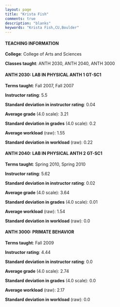 ```yaml
---
layout: page
title: "Krista Fish" 
comments: true
description: "blanks"
keywords: "Krista Fish,CU,Boulder"
---
```

<head>
<script src="https://ajax.googleapis.com/ajax/libs/jquery/2.1.3/jquery.min.js"></script>
<script src="https://dl.dropboxusercontent.com/s/pc42nxpaw1ea4o9/highcharts.js?dl=0"></script>
<!-- <script src="../assets/js/highcharts.js"></script> -->
<style type="text/css">@font-face {
	font-family: "Bebas Neue";
	src: url(https://www.filehosting.org/file/details/544349/BebasNeue Regular.otf) format("opentype");
	}
	h1.Bebas { 
		font-family: "Bebas Neue", Verdana, Tahoma;
	}
</style>
</head>
	   
#### TEACHING INFORMATION

**College**: College of Arts and Sciences

**Classes taught**: ANTH 2030, ANTH 2040, ANTH 3000

#### ANTH 2030: LAB IN PHYSICAL ANTH 1 GT-SC1

**Terms taught**: Fall 2007, Fall 2007

**Instructor rating**: 5.5

**Standard deviation in instructor rating**: 0.04

**Average grade** (4.0 scale): 3.21

**Standard deviation in grades** (4.0 scale): 0.2

**Average workload** (raw): 1.55

**Standard deviation in workload** (raw): 0.22

#### ANTH 2040: LAB IN PHYSICAL ANTH 2 GT-SC1

**Terms taught**: Spring 2010, Spring 2010

**Instructor rating**: 5.62

**Standard deviation in instructor rating**: 0.02

**Average grade** (4.0 scale): 3.64

**Standard deviation in grades** (4.0 scale): 0.01

**Average workload** (raw): 1.54

**Standard deviation in workload** (raw): 0.0

#### ANTH 3000: PRIMATE BEHAVIOR

**Terms taught**: Fall 2009

**Instructor rating**: 4.44

**Standard deviation in instructor rating**: 0.0

**Average grade** (4.0 scale): 2.74

**Standard deviation in grades** (4.0 scale): 0.0

**Average workload** (raw): 2.17

**Standard deviation in workload** (raw): 0.0

